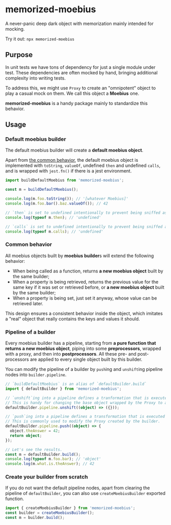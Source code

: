 # memorized-moebius

A never-panic deep dark object with memorization mainly intended for mocking.

Try it out: `npx memorized-moebius`

## Purpose

In unit tests we have tons of dependency for just a single module under test. These dependencies are often mocked by hand, bringing additional complexity into writing tests.

To address this, we might use `Proxy` to create an "omnipotent" object to play a casual mock on them. We call this object a **Moebius** one.

**memorized-moebius** is a handy package mainly to standardize this behavior.

## Usage

### Default moebius builder

The default moebius builder will create a **default moebius object**.

Apart from [the common behavior](#common-behavior), the default moebius object is implemented with `toString`, `valueOf`, undefined `then` and undefined `calls`, and is wrapped with `jest.fn()` if there is a jest environment.

```ts
import buildDefaultMoebius from 'memorized-moebius';

const m = buildDefaultMoebius();

console.log(m.foo.toString()); // '[whatever Moebius]'
console.log(m.foo.bar().baz.valueOf()); // 42

// `then` is set to undefined intentionally to prevent being sniffed as a duck-type Promise.
console.log(typeof m.then); // 'undefined'

// `calls` is set to undefined intentionally to prevent being sniffed as a duck-type jest spy.
console.log(typeof m.calls); // 'undefined'
```

### Common behavior

All moebius objects built by **moebius builder**s will extend the following behavior:

- When being called as a function, returns **a new moebius object** built by the same builder;
- When a property is being retrieved, returns the previous value for the same key if it was set or retrieved before, or **a new moebius object** built by the same builder;
- When a property is being set, just set it anyway, whose value can be retrieved later.

This design ensures a consistent behavior inside the object, which imitates a "real" object that really contains the keys and values it should.

### Pipeline of a builder

Every moebius builder has a pipeline, starting from **a pure function that returns a new moebius object**, piping into some **preprocessors**, wrapped with a proxy, and then into **postprocessors**. All these pre- and post-processors are applied to every single object built by this builder.

You can modify the pipeline of a builder by `push`ing and `unshift`ing pipeline nodes into `builder.pipeline`.

```ts
// `buildDefaultMoebius` is an alias of `defaultBuilder.build`
import { defaultBuilder } from 'memorized-moebius';

// `unshift`ing into a pipeline defines a tranformation that is executed before `new Proxy()`.
// This is handy for changing the base object wrapped by the Proxy to another thing instead of a pure function.
defaultBuilder.pipeline.unshift((object) => ({}));

// `push`ing into a pipeline defines a transformation that is executed after `new Proxy()`.
// This is commonly used to modify the Proxy created by the builder.
defaultBuilder.pipeline.push((object) => {
  object.theAnswer = 42;
  return object;
});

// Let's see the results.
const m = defaultBuilder.build();
console.log(typeof m.foo.bar); // 'object'
console.log(m.what.is.theAnswer); // 42
```

### Create your builder from scratch

If you do not want the default pipeline nodes, apart from clearing the pipeline of `defaultBuilder`, you can also use `createMoebiusBuilder` exported function.

```ts
import { createMoebiusBuilder } from 'memorized-moebius';
const builder = createMoebiusBuilder();
const m = builder.build();
```
